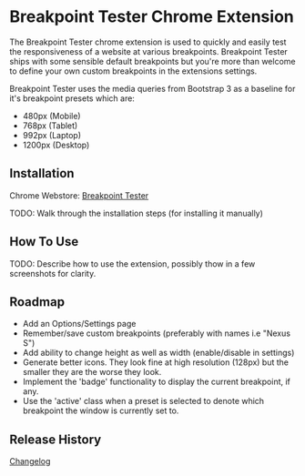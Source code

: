 # Breakpoint Tester Chrome Extension

The Breakpoint Tester chrome extension is used to quickly and easily test the responsiveness of a website at various breakpoints. Breakpoint Tester ships with some sensible default breakpoints but you're more than welcome to define your own custom breakpoints in the extensions settings.

Breakpoint Tester uses the media queries from Bootstrap 3 as a baseline for it's breakpoint presets which are:
- 480px (Mobile)
- 768px (Tablet)
- 992px (Laptop)
- 1200px (Desktop)

## Installation
Chrome Webstore: [Breakpoint Tester](https://chrome.google.com/webstore/detail/breakpoint-tester/ffmkpfegfpfjaacpgmbloagbibfnmabj)

TODO: Walk through the installation steps (for installing it manually)

## How To Use
TODO: Describe how to use the extension, possibly thow in a few screenshots for clarity.

## Roadmap
- Add an Options/Settings page
- Remember/save custom breakpoints (preferably with names i.e "Nexus S")
- Add ability to change height as well as width (enable/disable in settings)
- Generate better icons. They look fine at high resolution (128px) but the smaller they are the worse they look.
- Implement the 'badge' functionality to display the current breakpoint, if any.
- Use the 'active' class when a preset is selected to denote which breakpoint the window is currently set to.

## Release History
[Changelog](https://github.com/JeffreyHyer/BreakpointTester/blob/master/HISTORY.md)